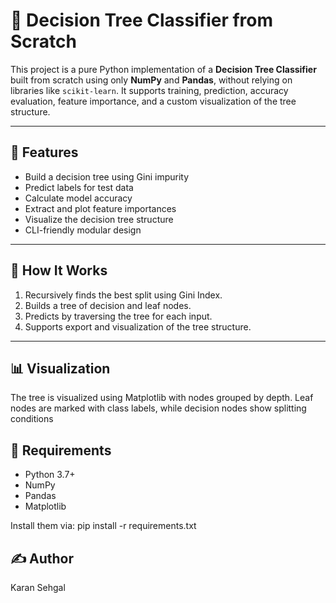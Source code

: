 # 🌳 Decision Tree Classifier from Scratch

This project is a pure Python implementation of a **Decision Tree Classifier** built from scratch using only **NumPy** and **Pandas**, without relying on libraries like `scikit-learn`. It supports training, prediction, accuracy evaluation, feature importance, and a custom visualization of the tree structure.

---

## 🚀 Features

- Build a decision tree using Gini impurity
- Predict labels for test data
- Calculate model accuracy
- Extract and plot feature importances
- Visualize the decision tree structure
- CLI-friendly modular design

---

## 🧠 How It Works

1. Recursively finds the best split using Gini Index.
2. Builds a tree of decision and leaf nodes.
3. Predicts by traversing the tree for each input.
4. Supports export and visualization of the tree structure.

---

## 📊 Visualization

The tree is visualized using Matplotlib with nodes grouped by depth. Leaf nodes are marked with class labels, while decision nodes show splitting conditions

## 🔧 Requirements

- Python 3.7+
- NumPy
- Pandas
- Matplotlib

Install them via:
pip install -r requirements.txt

## ✍️ Author
Karan Sehgal



